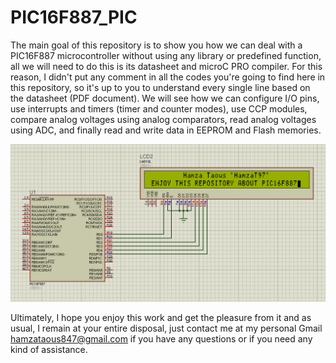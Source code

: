 # PIC16F887_PIC
The main goal of this repository is to show you how we can deal with a PIC16F887 microcontroller without using any library or predefined function, all we will need to do this is its datasheet and microC PRO compiler. For this reason, I didn't put any comment in all the codes you're going to find here in this repository, so it's up to you to understand every single line based on the datasheet (PDF document). We will see how we can configure I/O pins, use interrupts and timers (timer and counter modes), use CCP modules, compare analog voltages using analog comparators, read analog voltages using ADC, and finally read and write data in EEPROM and Flash memories.        

<img src='Enjoy.png'>

Ultimately, I hope you enjoy this work and get the pleasure from it and as usual, I remain at your entire disposal, just contact me at my personal Gmail hamzataous847@gmail.com if you have any questions or if you need any kind of assistance.
